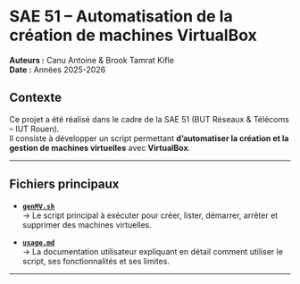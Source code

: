 # SAE 51 – Automatisation de la création de machines VirtualBox

**Auteurs :** Canu Antoine & Brook Tamrat Kifle  
**Date :** Années 2025-2026  

## Contexte
Ce projet a été réalisé dans le cadre de la SAE 51 (BUT Réseaux & Télécoms – IUT Rouen).  
Il consiste à développer un script permettant **d’automatiser la création et la gestion de machines virtuelles** avec **VirtualBox**.

---

## Fichiers principaux

- **[`genMV.sh`](./genMV.sh)**  
  → Le script principal à exécuter pour créer, lister, démarrer, arrêter et supprimer des machines virtuelles.  

- **[`usage.md`](./usage.md)**  
  → La documentation utilisateur expliquant en détail comment utiliser le script, ses fonctionnalités et ses limites.  

---